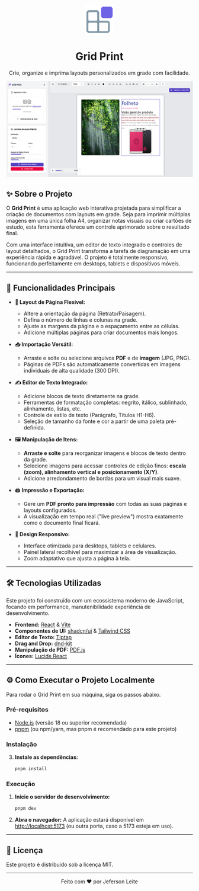 <div align="center">
  <img src="./public/app-icon.png" alt="Grid Print Logo" width="80px" />
  <h1>Grid Print</h1>
  <p>Crie, organize e imprima layouts personalizados em grade com facilidade.</p>
</div>

<div align="center">
  <img src="./public/home-page.png" alt="Visão geral da aplicação Grid Print" />
</div>

## ✨ Sobre o Projeto

O **Grid Print** é uma aplicação web interativa projetada para simplificar a criação de documentos com layouts em grade. Seja para imprimir múltiplas imagens em uma única folha A4, organizar notas visuais ou criar cartões de estudo, esta ferramenta oferece um controle aprimorado sobre o resultado final.

Com uma interface intuitiva, um editor de texto integrado e controles de layout detalhados, o Grid Print transforma a tarefa de diagramação em uma experiência rápida e agradável. O projeto é totalmente responsivo, funcionando perfeitamente em desktops, tablets e dispositivos móveis.

---

## 🚀 Funcionalidades Principais

- **📄 Layout de Página Flexível:**

  - Altere a orientação da página (Retrato/Paisagem).
  - Defina o número de linhas e colunas na grade.
  - Ajuste as margens da página e o espaçamento entre as células.
  - Adicione múltiplas páginas para criar documentos mais longos.

- **📥 Importação Versátil:**

  - Arraste e solte ou selecione arquivos **PDF** e de **imagem** (JPG, PNG).
  - Páginas de PDFs são automaticamente convertidas em imagens individuais de alta qualidade (300 DPI).

- **✍️ Editor de Texto Integrado:**

  - Adicione blocos de texto diretamente na grade.
  - Ferramentas de formatação completas: negrito, itálico, sublinhado, alinhamento, listas, etc.
  - Controle de estilo de texto (Parágrafo, Títulos H1-H6).
  - Seleção de tamanho da fonte e cor a partir de uma paleta pré-definida.

- **🖼️ Manipulação de Itens:**

  - **Arraste e solte** para reorganizar imagens e blocos de texto dentro da grade.
  - Selecione imagens para acessar controles de edição finos: **escala (zoom), alinhamento vertical e posicionamento (X/Y)**.
  - Adicione arredondamento de bordas para um visual mais suave.

- 🖨️ **Impressão e Exportação:**

  - Gere um **PDF pronto para impressão** com todas as suas páginas e layouts configurados.
  - A visualização em tempo real ("live preview") mostra exatamente como o documento final ficará.

- **📱 Design Responsivo:**
  - Interface otimizada para desktops, tablets e celulares.
  - Painel lateral recolhível para maximizar a área de visualização.
  - Zoom adaptativo que ajusta a página à tela.

---

## 🛠️ Tecnologias Utilizadas

Este projeto foi construído com um ecossistema moderno de JavaScript, focando em performance, manutenibilidade experiência de desenvolvimento.

- **Frontend:** [React](https://reactjs.org/) & [Vite](https://vitejs.dev/)
- **Componentes de UI:** [shadcn/ui](https://ui.shadcn.com/) & [Tailwind CSS](https://tailwindcss.com/)
- **Editor de Texto:** [Tiptap](https://tiptap.dev/)
- **Drag and Drop:** [dnd-kit](https://dndkit.com/)
- **Manipulação de PDF:** [PDF.js](https://mozilla.github.io/pdf.js/)
- **Ícones:** [Lucide React](https://lucide.dev/)

---

## ⚙️ Como Executar o Projeto Localmente

Para rodar o Grid Print em sua máquina, siga os passos abaixo.

### Pré-requisitos

- [Node.js](https://nodejs.org/) (versão 18 ou superior recomendada)
- [pnpm](https://pnpm.io/) (ou npm/yarn, mas pnpm é recomendado para este projeto)

### Instalação

3.  **Instale as dependências:**
    ```bash
    pnpm install
    ```

### Execução

1.  **Inicie o servidor de desenvolvimento:**

    ```bash
    pnpm dev
    ```

2.  **Abra o navegador:**
    A aplicação estará disponível em [http://localhost:5173](http://localhost:5173) (ou outra porta, caso a 5173 esteja em uso).

---

## 📄 Licença

Este projeto é distribuído sob a licença MIT.

---

<div align="center">
  Feito com ❤️ por Jeferson Leite
</div>
